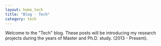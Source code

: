 ```yaml
---
layout: home_tech
title: "Blog - Tech"
category: tech
---
```


Welcome to the "Tech" blog.
These posts will be introducing my research projects during the years of Master and Ph.D. study.
(2013 - Present).
